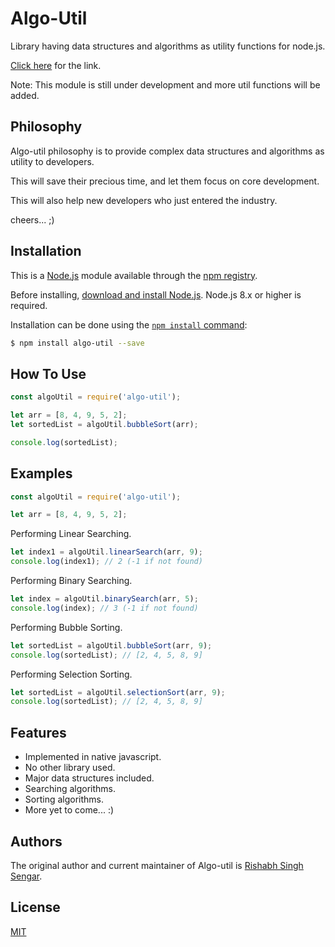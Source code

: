 # Algo-Util

  Library having data structures and algorithms as utility functions for node.js.
    
  [Click here](https://www.npmjs.com/package/algo-util) for the link.

  Note: This module is still under development and more util functions will be added.

## Philosophy

  Algo-util philosophy is to provide complex data structures and algorithms as utility to developers.

  This will save their precious time, and let them focus on core development.

  This will also help new developers who just entered the industry.

  cheers... ;)

## Installation

  This is a [Node.js](https://nodejs.org) module available through the [npm registry](https://www.npmjs.com/package/algo-util).

  Before installing, [download and install Node.js](https://nodejs.org/en/download/).
  Node.js 8.x or higher is required.

  Installation can be done using the
  [`npm install` command](https://docs.npmjs.com/getting-started/installing-npm-packages-locally):

  ```bash
  $ npm install algo-util --save
  ```

## How To Use

  ```js
  const algoUtil = require('algo-util');

  let arr = [8, 4, 9, 5, 2];
  let sortedList = algoUtil.bubbleSort(arr);

  console.log(sortedList);
  ```

## Examples

  ```js
  const algoUtil = require('algo-util');

  let arr = [8, 4, 9, 5, 2];
  ```
  Performing Linear Searching.
  ```js
  let index1 = algoUtil.linearSearch(arr, 9);
  console.log(index1); // 2 (-1 if not found)
  ```
  Performing Binary Searching.
  ```js
  let index = algoUtil.binarySearch(arr, 5);
  console.log(index); // 3 (-1 if not found)
  ```
  Performing Bubble Sorting.
  ```js
  let sortedList = algoUtil.bubbleSort(arr, 9);
  console.log(sortedList); // [2, 4, 5, 8, 9]
  ```
  Performing Selection Sorting.
  ```js
  let sortedList = algoUtil.selectionSort(arr, 9);
  console.log(sortedList); // [2, 4, 5, 8, 9]
  ```

## Features

  * Implemented in native javascript.
  * No other library used.
  * Major data structures included.
  * Searching algorithms.
  * Sorting algorithms.
  * More yet to come... :)

## Authors

The original author and current maintainer of Algo-util is [Rishabh Singh Sengar](https://github.com/sengartech).

<!-- [List of all contributors](https://github.com/sengartech/algo-util/graphs/contributors). -->

## License

[MIT](license)

[npm-url]: https://www.npmjs.com/package/algo-util
